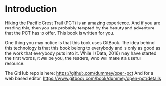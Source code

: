 # Introduction
Hiking the Pacific Crest Trail (PCT) is an amazing experience. And if you are reading this, then you are probably tempted by the beauty and adventure that the PCT has to offer. This book is written for you.

One thing you may notice is that this book uses GitBook. The idea behind this technology is that this book belong to everybody and is only as good as the work that everybody puts into it. While I (Data, 2016) may have started the first words, it will be you, the readers, who will make it a useful resource. 

The GitHub repo is here: https://github.com/dummey/open-pct
And for a web based editor: https://www.gitbook.com/book/dummey/open-pct/details
